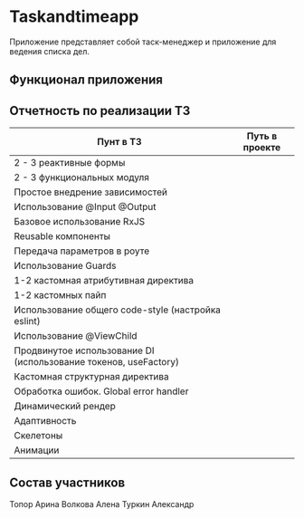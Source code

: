 # Taskandtimeapp

Приложение представляет собой таск-менеджер и приложение для ведения списка дел.

## Функционал приложения

## Отчетность по реализации ТЗ

| Пунт в ТЗ                                                        | Путь в проекте |
| ---------------------------------------------------------------- | -------------- |
| 2 - 3 реактивные формы                                           |                |
| 2 - 3 функциональных модуля                                      |                |
| Простое внедрение зависимостей                                   |                |
| Использование @Input @Output                                     |                |
| Базовое использование RxJS                                       |                |
| Reusable компоненты                                              |                |
| Передача параметров в роуте                                      |                |
| Использование Guards                                             |                |
| 1-2 кастомная атрибутивная директива                             |                |
| 1-2 кастомных пайп                                               |                |
| Использование общего code-style (настройка eslint)               |                |
| Использование @ViewChild                                         |                |
| Продвинутое использование DI (использование токенов, useFactory) |                |
| Кастомная структурная директива                                  |                |
| Обработка ошибок. Global error handler                           |                |
| Динамический рендер                                              |                |
| Адаптивность                                                     |                |
| Скелетоны                                                        |                |
| Анимации                                                         |                |

## Состав участников

Топор Арина
Волкова Алена
Туркин Александр
